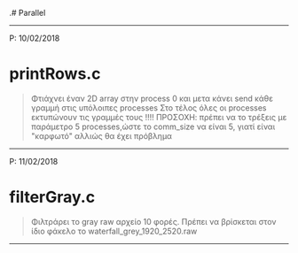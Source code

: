 .# Parallel

-----------------------------------------------------------------------------------------------------------
P: 10/02/2018
# printRows.c
>Φτιάχνει έναν 2D array στην process 0 και μετα κάνει send κάθε γραμμή στις υπόλοιπες processes 
>Στο τέλος όλες οι processes εκτυπώνουν τις γραμμές τους
!!!! ΠΡΟΣΟΧΗ: πρέπει να το τρέξεις με παράμετρο 5 processes,ώστε το comm_size να είναι 5, γιατί είναι "καρφωτό" αλλιώς θα έχει πρόβλημα

------------------------------------------------------------------------------------------------------------
P: 11/02/2018
# filterGray.c
>Φιλτράρει το gray raw αρχείο 10 φορές.
>Πρέπει να βρίσκεται στον ίδιο φάκελο το waterfall_grey_1920_2520.raw

------------------------------------------------------------------------------------------------------------

